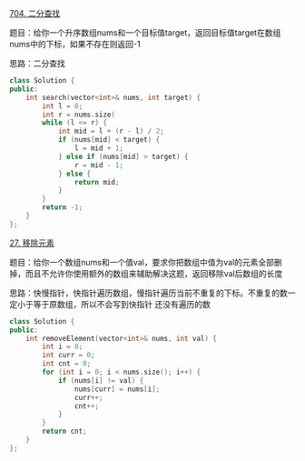 [704. 二分查找](https://leetcode.cn/problems/binary-search/)

题目：给你一个升序数组nums和一个目标值target，返回目标值target在数组nums中的下标，如果不存在则返回-1

思路：二分查找
```cpp
class Solution {
public:
    int search(vector<int>& nums, int target) {
        int l = 0;
        int r = nums.size(
        while (l <= r) {
            int mid = l + (r - l) / 2;
            if (nums[mid] < target) {
                l = mid + 1;
            } else if (nums[mid] > target) {
                r = mid - 1;
            } else {
                return mid;
            }
        }
        return -1;
    }
};
```

[27. 移除元素](https://leetcode.cn/problems/remove-element/)

题目：给你一个数组nums和一个值val，要求你把数组中值为val的元素全部删掉，而且不允许你使用额外的数组来辅助解决这题，返回移除val后数组的长度

思路：快慢指针，快指针遍历数组，慢指针遍历当前不重复的下标。不重复的数一定小于等于原数组，所以不会写到快指针
还没有遍历的数

```cpp
class Solution {
public:
    int removeElement(vector<int>& nums, int val) {
        int i = 0;
        int curr = 0;
        int cnt = 0;
        for (int i = 0; i < nums.size(); i++) {
            if (nums[i] != val) {
                nums[curr] = nums[i];
                curr++;
                cnt++;
            }
        }
        return cnt;
    }
};
```